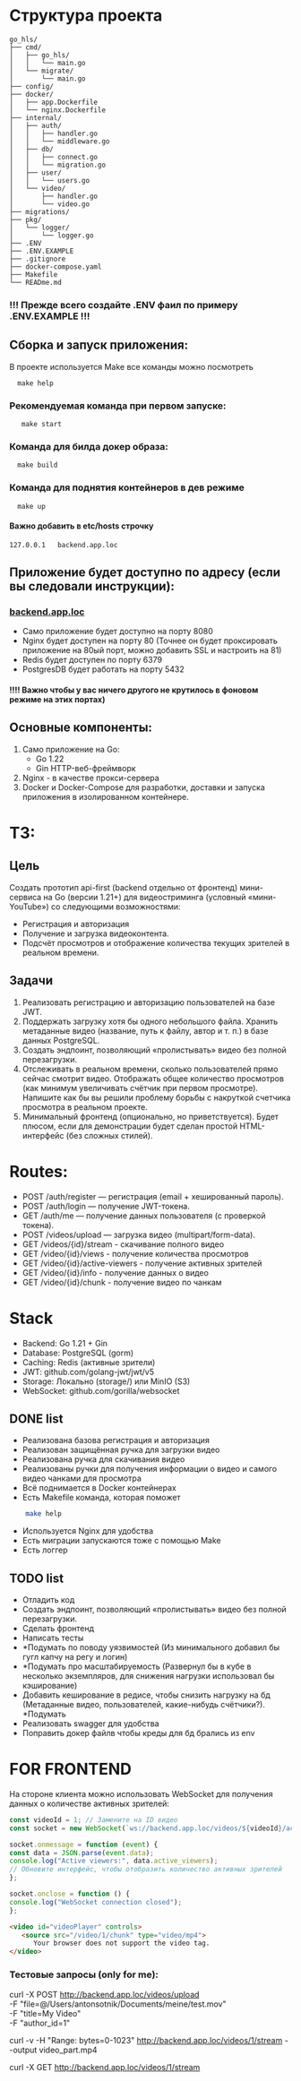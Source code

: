 # Структура проекта
```
go_hls/
├── cmd/
│   ├── go_hls/
│   │   └── main.go
│   └── migrate/
│       └── main.go
├── config/
├── docker/
│   ├── app.Dockerfile
│   └── nginx.Dockerfile
├── internal/
│   ├── auth/
│   │   ├── handler.go
│   │   └── middleware.go
│   ├── db/
│   │   ├── connect.go
│   │   └── migration.go
│   ├── user/
│   │   └── users.go
│   └── video/
│       ├── handler.go
│       └── video.go
├── migrations/
├── pkg/
│   └── logger/
│       └── logger.go
├── .ENV
├── .ENV.EXAMPLE
├── .gitignore
├── docker-compose.yaml
├── Makefile
└── READme.md
```

### !!! Прежде всего создайте .ENV фаил по примеру .ENV.EXAMPLE !!!

##  Сборка и запуск приложения:
В проекте используется Make все команды можно посмотреть 
```shell
  make help 
```
### Рекомендуемая команда при первом запуске:
```shell
   make start
```

### Команда для билда докер образа:
```shell
  make build
```
### Команда для поднятия контейнеров в дев режиме
```shell
  make up
```

#### Важно добавить в **etc/hosts** строчку
```
127.0.0.1   backend.app.loc
```

## Приложение будет доступно по адресу (если вы следовали инструкции):
### [backend.app.loc](http://backend.app.loc)
- Само приложение будет доступно на порту 8080
- Nginx будет доступен на порту 80 (Точнее он будет проксировать приложение на 80ый порт, можно добавить SSL и настроить на 81)
- Redis будет доступен по порту 6379
- PostgresDB будет работать на порту 5432
#### !!!! Важно чтобы у вас ничего другого не крутилось в фоновом режиме на этих портах)

## Основные компоненты:
1. Само приложение на Go:
   * Go 1.22
   * Gin  HTTP-веб-фреймворк
2. Nginx - в качестве прокси-сервера
3. Docker и Docker-Compose для разработки, доставки и запуска приложения в изолированном контейнере.

# ТЗ:
## Цель
Создать прототип api-first (backend отдельно от фронтенд) мини-сервиса на Go (версии 1.21+) для видеостриминга (условный «мини-YouTube») со следующими возможностями:
- Регистрация и авторизация
- Получение и загрузка видеоконтента.
- Подсчёт просмотров и отображение количества текущих зрителей в реальном времени.
## Задачи
1. Реализовать регистрацию и авторизацию пользователей на базе JWT.
2. Поддержать загрузку хотя бы одного небольшого файла. Хранить метаданные видео (название, путь к файлу, автор и т. п.) в базе данных PostgreSQL.
3. Создать эндпоинт, позволяющий «пролистывать» видео без полной перезагрузки.
4. Отслеживать в реальном времени, сколько пользователей прямо сейчас смотрит видео.  Отображать общее количество просмотров (как минимум увеличивать счётчик при первом просмотре). Напишите как бы вы решили проблему борьбы с накруткой счетчика просмотра в реальном проекте.
5. Минимальный фронтенд (опционально, но приветствуется). Будет плюсом, если для демонстрации будет сделан простой HTML-интерфейс (без сложных стилей).
# Routes:
- POST /auth/register — регистрация (email + хешированный пароль).
- POST /auth/login — получение JWT-токена.
- GET /auth/me — получение данных пользователя (с проверкой токена).
- POST /videos/upload — загрузка видео (multipart/form-data).
- GET /videos/{id}/stream - скачивание полного видео
- GET /video/{id}/views - получение количества просмотров
- GET /video/{id}/active-viewers - получение активных зрителей
- GET /video/{id}/info - получение данных о видео
- GET /video/{id}/chunk - получение видео по чанкам 
# Stack
- Backend: Go 1.21 + Gin
- Database: PostgreSQL (gorm)
- Caching: Redis (активные зрители)
- JWT: github.com/golang-jwt/jwt/v5
- Storage: Локально (storage/) или MinIO (S3)
- WebSocket: github.com/gorilla/websocket
## DONE list
- Реализована базова регистрация и авторизация
- Реализован защищённая ручка для загрузки видео
- Реализована ручка для скачивания видео
- Реализованы ручки для получения информации о видео и самого видео чанками для просмотра
- Всё поднимается в Docker контейнерах
- Есть Makefile команда, которая поможет
```sh
    make help
```
- Используется Nginx для удобства
- Есть миграции запускаются тоже с помощью Make
- Есть логгер
## TODO list
- Отладить код
- Создать эндпоинт, позволяющий «пролистывать» видео без полной перезагрузки.
- Сделать фронтенд
- Написать тесты
- *Подумать по поводу уязвимостей (Из минимального добавил бы гугл капчу на регу и логин)
- *Подумать про масштабируемость (Развернул бы в кубе в несколько экземпляров, для снижения нагрузки использовал бы кэширование)
- Добавить кеширование в редисе, чтобы снизить нагрузку на бд (Метаданные видео, пользователей, какие-нибудь счётчики?). *Подумать
- Реализовать swagger для удобства
- Поправить докер файлв чтобы креды для бд брались из env
# FOR FRONTEND
На стороне клиента можно использовать WebSocket для получения данных о количестве активных зрителей:
```javascript
const videoId = 1; // Замените на ID видео
const socket = new WebSocket(`ws://backend.app.loc/videos/${videoId}/active-viewers`);

socket.onmessage = function (event) {
const data = JSON.parse(event.data);
console.log("Active viewers:", data.active_viewers);
// Обновите интерфейс, чтобы отобразить количество активных зрителей
};

socket.onclose = function () {
console.log("WebSocket connection closed");
};
```
```html
<video id="videoPlayer" controls>
   <source src="/video/1/chunk" type="video/mp4">
      Your browser does not support the video tag.
</video>
```
### Тестовые запросы (only for me):
curl -X POST http://backend.app.loc/videos/upload \
-F "file=@/Users/antonsotnik/Documents/meine/test.mov" \
-F "title=My Video" \
-F "author_id=1"

curl -v -H "Range: bytes=0-1023" http://backend.app.loc/videos/1/stream --output video_part.mp4

curl -X GET http://backend.app.loc/videos/1/stream